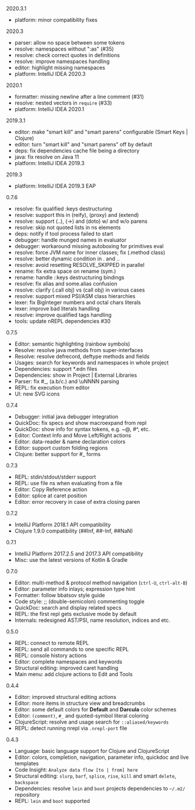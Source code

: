 2020.3.1

* platform: minor compatibility fixes

2020.3

* parser: allow no space between some tokens
* resolve: namespaces without ":as" (#35)
* resolve: check correct quotes in definitions
* resolve: improve namespaces handling
* editor: highlight missing namespaces
* platform: IntelliJ IDEA 2020.3

2020.1

* formatter: missing newline after a line comment (#31)
* resolve: nested vectors in `require` (#33)
* platform: IntelliJ IDEA 2020.1

2019.3.1

* editor: make "smart kill" and "smart parens" configurable (Smart Keys | Clojure)
* editor: turn "smart kill" and "smart parens" off by default
* deps: fix dependencies cache file being a directory
* java: fix resolve on Java 11
* platform: IntelliJ IDEA 2019.3

2019.3

* platform: IntelliJ IDEA 2019.3 EAP

0.7.6

* resolve: fix qualified :keys destructuring
* resolve: support this in (reify), (proxy) and (extend)
* resolve: support (..), (->) and (doto) w/ and w/o parens
* resolve: skip not quoted lists in ns elements
* deps: notify if tool process failed to start
* debugger: handle munged names in evaluator
* debugger: workaround missing autoboxing for primitives eval
* resolve: force JVM name for inner classes; fix (.method class)
* resolve: better dynamic condition in . and ..
* resolve: avoid resetting RESOLVE_SKIPPED in parallel
* rename: fix extra space on rename (sym.)
* rename: handle ::keys destructuring bindings
* resolve: fix alias and some.alias confusion
* resolve: clarify (.call obj) vs (call obj) in various cases
* resolve: support mixed PSI/ASM class hierarchies
* lexer: fix BigInteger numbers and octal chars literals
* lexer: improve bad literals handling
* resolve: improve qualified tags handling
* tools: update nREPL dependencies #30

0.7.5

* Editor: semantic highlighting (rainbow symbols)
* Resolve: resolve java methods from super-interfaces
* Resolve: resolve defrecord, deftype methods and fields
* Usages: search for keywords and namespaces in whole project
* Dependencies: support *.edn files
* Dependencies: show in Project | External Libraries
* Parser: fix #_, (a.b/c.) and \uNNNN parsing
* REPL: fix execution from editor
* UI: new SVG icons

0.7.4

* Debugger: initial java debugger integration
* QuickDoc: fix specs and show macroexpand from repl
* QuickDoc: show info for syntax tokens, e.g. ~@, #^, etc.
* Editor: Context Info and Move Left/Right actions
* Editor: data-reader & name declaration colors
* Editor: support custom folding regions
* Clojure: better support for #_ forms

0.7.3

* REPL: stdin/stdout/stderr support
* REPL: use file ns when evaluating from a file
* Editor: Copy Reference action
* Editor: splice at caret position
* Editor: error recovery in case of extra closing paren

0.7.2

* IntelliJ Platform 2018.1 API compatibility
* Clojure 1.9.0 compatibility (##Inf, ##-Inf, ##NaN) 

0.7.1

* IntelliJ Platform 2017.2.5 and 2017.3 API compatibility
* Misc: use the latest versions of Kotlin & Gradle
  
0.7.0

* Editor: multi-method & protocol method navigation (`ctrl-U`, `ctrl-alt-B`)
* Editor: parameter info inlays; expression type hint
* Formatter: follow bbatsov style guide
* Code style: ;; (double-semicolon) commenting toggle
* QuickDoc: search and display related specs
* REPL: the first repl gets exclusive mode by default
* Internals: redesigned AST/PSI, name resolution, indices and etc.

0.5.0

* REPL: connect to remote REPL
* REPL: send all commands to one specific REPL
* REPL: console history actions
* Editor: complete namespaces and keywords
* Structural editing: improved caret handling
* Main menu: add clojure actions to Edit and Tools

0.4.4

* Editor: improved structural editing actions
* Editor: more items in structure view and breadcrumbs
* Editor: some default colors for **Default** and **Darcula** color schemes
* Editor: `(comment)`, `#_` and quoted-symbol literal coloring
* ClojureScript: resolve and usage search for `::aliased/keywords`
* REPL: detect running nrepl via `.nrepl-port` file

0.4.3

* Language: basic language support for Clojure and ClojureScript
* Editor: colors, completion, navigation, parameter info, quickdoc and live templates
* Code Insight: `Analyze data flow [to | from] here`
* Structural editing: `slurp`, `barf`, `splice`, `rise`, `kill` and smart `delete`, `backspace`
* Dependencies: resolve `lein` and `boot` projects dependencies to `~/.m2/` repository
* REPL: `lein` and `boot` supported
